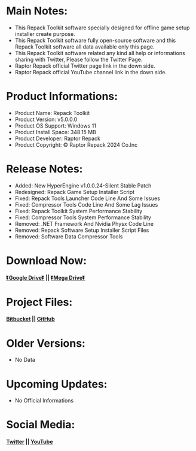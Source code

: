 # Main Notes:
- This Repack Toolkit software specially designed for offline game setup installer create purpose.
- This Repack Toolkit software fully open-source software and this Repack Toolkit software all data available only this page.
- This Repack Toolkit software related any kind all help or informations sharing with Twitter, Please follow the Twitter Page.
- Raptor Repack official Twitter page link in the down side.
- Raptor Repack official YouTube channel link in the down side.

# Product Informations:
- Product Name: Repack Toolkit
- Product Version: v5.0.0.0
- Product OS Support: Windows 11
- Product Install Space: 348.15 MB
- Product Developer: Raptor Repack
- Product Copyright: © Raptor Repack 2024 Co.Inc

# Release Notes:
- Added: New HyperEngine v1.0.0.24-Silent Stable Patch
- Redesigned: Repack Game Setup Installer Script
- Fixed: Repack Tools Launcher Code Line And Some Issues
- Fixed: Compressor Tools Code Line And Some Lag Issues
- Fixed: Repack Toolkit System Performance Stability
- Fixed: Compressor Tools System Performance Stability
- Removed: .NET Framework And Nvidia Physx Code Line
- Removed: Repack Software Setup Installer Script Files
- Removed: Software Data Compressor Tools

# Download Now:

#### [⏬Google Drive⏬](https://drive.usercontent.google.com/download?id=11nKfTqs70CAamW5n7sFoIYYoOOOrSMRj&export=download&authuser=0&confirm=t&uuid=84ffbc32-2352-4e4e-9d1b-a44204f1f963&at=APZUnTUV4Kr5lfBhwdu9jOYn1uAq:1720871438728) || [⏬Mega Drive⏬](https://mega.nz/file/AWk3zbgZ#PPWu7gAL0RBsU6fvcnjV22Q3sOLa45D2NvnexAdZLGk)

# Project Files:
#### [Bitbucket](https://bitbucket.org/raptor_repack/repacktoolkit/src/RepackToolkit) || [GitHub](https://github.com/RaptorRepackHub/RepackToolkit)

# Older Versions:
- No Data

# Upcoming Updates:
- No Official Informations

# Social Media:
#### [Twitter](https://www.x.com/RaptorRepack) || [YouTube](https://www.youtube.com/@RaptorRepack)
